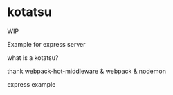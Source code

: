 # kotatsu

WIP

Example for express server

what is a kotatsu?

thank webpack-hot-middleware & webpack & nodemon

express example
